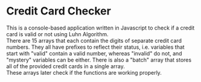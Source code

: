 # Credit Card Checker
This is a console-based application written in Javascript to check if a credit card is valid or not using Luhn Algorithm.<br/>
There are 15 arrays that each contain the digits of separate credit card numbers. They all have prefixes to reflect their status, i.e. variables that start with "valid" contain a valid number, whereas "invalid" do not, and "mystery" variables can be either. There is also a "batch" array that stores all of the provided credit cards in a single array.<br/>
These arrays later check if the functions are working properly.
